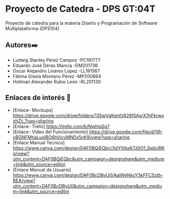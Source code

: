 # Proyecto de Catedra - DPS GT:04T
Proyecto de cátedra para la materia Diseño y Programación de Software Multiplataforma (DPS104)

## Autores✒️
* Ludwig Stanley Pérez Campos    -PC191777
* Eduardo José Deras Mancia      -DM201736
* Oscar Alejandro Linares Lopez  -LL191567
* Fátima Gisela Montano Pérez    -MP200864 
* Hollman Alexander Rubio León   -RL201130

## Enlaces de interés 👀

*  [Enlace- Mockups] https://drive.google.com/drive/folders/135wVgKqnfzR26f5AsrX7nFkrwxzhZii_?usp=sharing
*  [Enlace- Trello] https://trello.com/b/NwhlaSg7
*  [Enlace- Video del Funcionamiento] https://drive.google.com/file/d/1iR-yBGNFMtiaLuslBO6hVicyMN0x5nK9/view?usp=sharing
*  [Enlace Manual Tecnico] https://www.canva.com/design/DAF0BQiEQbc/XdY0jbxK7J0O1_9xblJRKg/view?utm_content=DAF0BQiEQbc&utm_campaign=designshare&utm_medium=link&utm_source=editor
*  [Enlace Manual de Usuario] https://www.canva.com/design/DAF0BcDBvU0/AalWeNkcY3kFFCSztb-BEA/view?utm_content=DAF0BcDBvU0&utm_campaign=designshare&utm_medium=link&utm_source=editor

